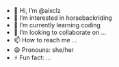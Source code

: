 - 👋 Hi, I’m @aixclz
- 👀 I’m interested in horsebackriding
- 🌱 I’m currently learning coding
- 💞️ I’m looking to collaborate on ...
- 📫 How to reach me ...
- 😄 Pronouns: she/her
- ⚡ Fun fact: ...

<!---
aixclz/aixclz is a ✨ special ✨ repository because its `README.md` (this file) appears on your GitHub profile.
You can click the Preview link to take a look at your changes.
--->
